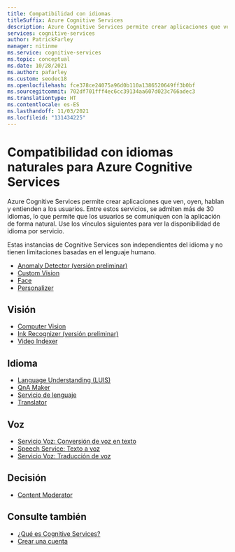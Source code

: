```yaml
---
title: Compatibilidad con idiomas
titleSuffix: Azure Cognitive Services
description: Azure Cognitive Services permite crear aplicaciones que ven, oyen, hablan y entienden a los usuarios. Entre estos servicios, se admiten más de 30 idiomas, lo que permite que los usuarios se comuniquen con la aplicación de forma natural.
services: cognitive-services
author: PatrickFarley
manager: nitinme
ms.service: cognitive-services
ms.topic: conceptual
ms.date: 10/28/2021
ms.author: pafarley
ms.custom: seodec18
ms.openlocfilehash: fce378ce24075a96d0b110a1386520649ff3b0bf
ms.sourcegitcommit: 702df701fff4ec6cc39134aa607d023c766adec3
ms.translationtype: HT
ms.contentlocale: es-ES
ms.lasthandoff: 11/03/2021
ms.locfileid: "131434225"
---
```

# <a name="natural-language-support-for-azure-cognitive-services"></a>Compatibilidad con idiomas naturales para Azure Cognitive Services

Azure Cognitive Services permite crear aplicaciones que ven, oyen, hablan y entienden a los usuarios. Entre estos servicios, se admiten más de 30 idiomas, lo que permite que los usuarios se comuniquen con la aplicación de forma natural. Use los vínculos siguientes para ver la disponibilidad de idioma por servicio.

Estas instancias de Cognitive Services son independientes del idioma y no tienen limitaciones basadas en el lenguaje humano.

* [Anomaly Detector (versión preliminar)](./anomaly-detector/index.yml)
* [Custom Vision](./custom-vision-service/index.yml)
* [Face](./face/index.yml)
* [Personalizer](./personalizer/index.yml)

## <a name="vision"></a>Visión

* [Computer Vision](./computer-vision/language-support.md)
* [Ink Recognizer (versión preliminar)](/previous-versions/azure/cognitive-services/Ink-Recognizer/language-support)
* [Video Indexer](../azure-video-analyzer/video-analyzer-for-media-docs/language-identification-model.md#guidelines-and-limitations)

## <a name="language"></a>Idioma

* [Language Understanding (LUIS)](./luis/luis-language-support.md)
* [QnA Maker](./qnamaker/overview/language-support.md)
* [Servicio de lenguaje](./text-analytics/language-support.md)
* [Translator](./translator/language-support.md)

## <a name="speech"></a>Voz

* [Servicio Voz: Conversión de voz en texto](./speech-service/language-support.md#speech-to-text)
* [Speech Service: Texto a voz](./speech-service/language-support.md#text-to-speech)
* [Servicio Voz: Traducción de voz](./speech-service/language-support.md#speech-translation)

## <a name="decision"></a>Decisión

* [Content Moderator](./content-moderator/language-support.md)

## <a name="see-also"></a>Consulte también

* [¿Qué es Cognitive Services?](./what-are-cognitive-services.md)
* [Crear una cuenta](cognitive-services-apis-create-account.md)